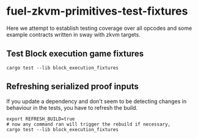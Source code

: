 # fuel-zkvm-primitives-test-fixtures

Here we attempt to establish testing coverage over all opcodes and some example contracts written in sway with zkvm targets.

## Test Block execution game fixtures

```shell
cargo test --lib block_execution_fixtures
```

## Refreshing serialized proof inputs

If you update a dependency and don't seem to be detecting changes in behaviour in the tests, you have to refresh the build.

```shell
export REFRESH_BUILD=true
# now any command ran will trigger the rebuild if necessary,
cargo test --lib block_execution_fixtures
```
